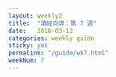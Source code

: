 ```yaml
---
layout: weekly2
title:  "讀經向導：第 7 週"
date:   2018-03-12
categories: weekly guide
sticky: yes
permalink: "/guide/wk7.html"
weekNum: 7
---
```

